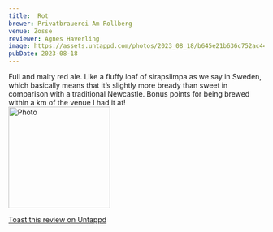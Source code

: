 ```yaml
---
title:  Rot
brewer: Privatbrauerei Am Rollberg
venue: Zosse
reviewer: Agnes Haverling
image: https://assets.untappd.com/photos/2023_08_18/b645e21b636c752ac44649c5e5da24d1_200x200.jpg
pubDate: 2023-08-18
---
```


Full and malty red ale. Like a fluffy loaf of sirapslimpa as we say in Sweden, which basically means that it’s slightly more bready than sweet in comparison with a traditional Newcastle. Bonus points for being brewed within a km of the venue I had it at!
						  <br />
						  <img height="200" width="200" src="https://assets.untappd.com/photos/2023_08_18/b645e21b636c752ac44649c5e5da24d1_200x200.jpg" alt="Photo">         
						
[Toast this review on Untappd](https://untappd.com/user/&#45;Spacebacon&#45;/checkin/1305585518)
